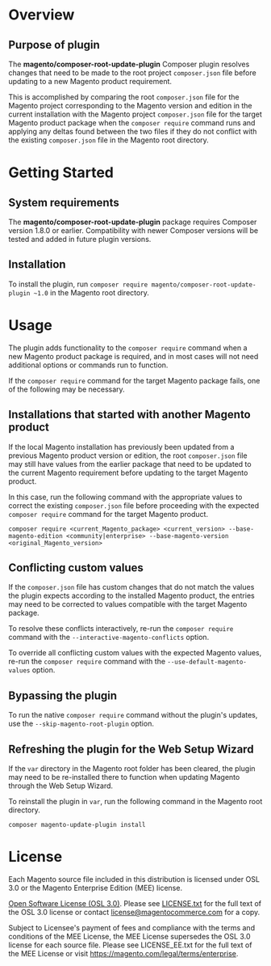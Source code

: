 # Overview
## Purpose of plugin

The **magento/composer-root-update-plugin** Composer plugin resolves changes that need to be made to the root project `composer.json` file before updating to a new Magento product requirement.

This is accomplished by comparing the root `composer.json` file for the Magento project corresponding to the Magento version and edition in the current installation with the Magento project `composer.json` file for the target Magento product package when the `composer require` command runs and applying any deltas found between the two files if they do not conflict with the existing `composer.json` file in the Magento root directory.

# Getting Started
## System requirements
The **magento/composer-root-update-plugin** package requires Composer version 1.8.0 or earlier.  Compatibility with newer Composer versions will be tested and added in future plugin versions. 

## Installation
To install the plugin, run `composer require magento/composer-root-update-plugin ~1.0` in the Magento root directory.

# Usage
The plugin adds functionality to the `composer require` command when a new Magento product package is required, and in most cases will not need additional options or commands run to function.

If the `composer require` command for the target Magento package fails, one of the following may be necessary.

## Installations that started with another Magento product
If the local Magento installation has previously been updated from a previous Magento product version or edition, the root `composer.json` file may still have values from the earlier package that need to be updated to the current Magento requirement before updating to the target Magento product.

In this case, run the following command with the appropriate values to correct the existing `composer.json` file before proceeding with the expected `composer require` command for the target Magento product.

    composer require <current_Magento_package> <current_version> --base-magento-edition <community|enterprise> --base-magento-version <original_Magento_version>

## Conflicting custom values
If the `composer.json` file has custom changes that do not match the values the plugin expects according to the installed Magento product, the entries may need to be corrected to values compatible with the target Magento package.

To resolve these conflicts interactively, re-run the `composer require` command with the `--interactive-magento-conflicts` option.

To override all conflicting custom values with the expected Magento values, re-run the `composer require` command with the `--use-default-magento-values` option.

## Bypassing the plugin
To run the native `composer require` command without the plugin's updates, use the `--skip-magento-root-plugin` option.

## Refreshing the plugin for the Web Setup Wizard
If the `var` directory in the Magento root folder has been cleared, the plugin may need to be re-installed there to function when updating Magento through the Web Setup Wizard.

To reinstall the plugin in `var`, run the following command in the Magento root directory.

    composer magento-update-plugin install

# License

Each Magento source file included in this distribution is licensed under OSL 3.0 or the Magento Enterprise Edition (MEE) license.

[Open Software License (OSL 3.0)](https://opensource.org/licenses/osl-3.0.php).
Please see [LICENSE.txt](https://github.com/magento/composer-root-update-plugin/blob/develop/LICENSE.txt) for the full text of the OSL 3.0 license or contact license@magentocommerce.com for a copy.

Subject to Licensee's payment of fees and compliance with the terms and conditions of the MEE License, the MEE License supersedes the OSL 3.0 license for each source file.
Please see LICENSE_EE.txt for the full text of the MEE License or visit https://magento.com/legal/terms/enterprise.
